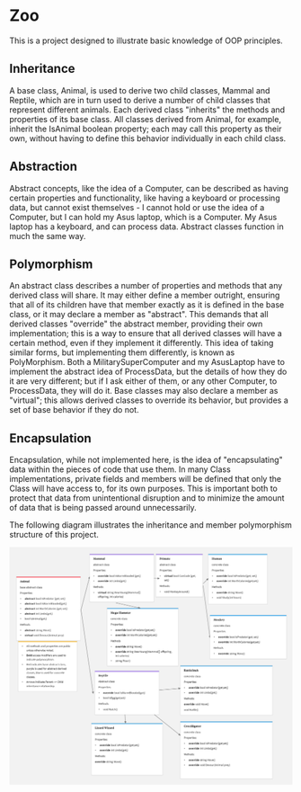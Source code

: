 # Zoo


This is a project designed to illustrate basic knowledge of OOP principles. 

## Inheritance

A base class, Animal, is used to derive two child classes, Mammal and Reptile, which are in turn used to derive a number of child classes that represent different animals. Each derived class "inherits" the methods and properties of its base class. All classes derived from Animal, for example, inherit the IsAnimal boolean property; each may call this property as their own, without having to define this behavior individually in each child class. 

## Abstraction

Abstract concepts, like the idea of a Computer, can be described as having certain properties and functionality, like having a keyboard or processing data, but cannot exist themselves - I cannot hold or use the idea of a Computer, but I can hold my Asus laptop, which is a Computer. My Asus laptop has a keyboard, and can process data. Abstract classes function in much the same way. 


## Polymorphism
An abstract class describes a number of properties and methods that any derived class will share. It may either define a member outright, ensuring that all of its children have that member exactly as it is defined in the base class, or it may declare a member as "abstract". This demands that all derived classes "override" the abstract member, providing their own implementation; this is a way to ensure that all derived classes will have a certain method, even if they implement it differently. This idea of taking similar forms, but implementing them differently, is known as PolyMorphism. Both a MilitarySuperComputer and my AsusLaptop have to implement the abstract idea of ProcessData, but the details of how they do it are very different; but if I ask either of them, or any other Computer, to ProcessData, they will do it. Base classes may also declare a member as "virtual"; this allows derived classes to override its behavior, but provides a set of base behavior if they do not.

## Encapsulation
Encapsulation, while not implemented here, is the idea of "encapsulating" data within the pieces of code that use them. In many Class implementations, private fields and members will be defined that only the Class will have access to, for its own purposes. This is important both to protect that data from unintentional disruption and to minimize the amount of data that is being passed around unnecessarily. 

The following diagram illustrates the inheritance and member polymorphism structure of this project.

![Inheritance Diagram](https://github.com/RickFlinn/Zoo/blob/master/assets/zoo-class-inheritance.png)
